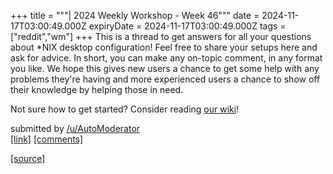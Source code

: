 +++
title = """| 2024 Weekly Workshop - Week 46"""
date = 2024-11-17T03:00:49.000Z
expiryDate = 2024-11-17T03:00:49.000Z
tags = ["reddit","wm"]
+++
This is a thread to get answers for all your questions about \*NIX desktop configuration! Feel free to share your setups here and ask for advice. In short, you can make any on-topic comment, in any format you like. We hope this gives new users a chance to get some help with any problems they're having and more experienced users a chance to show off their knowledge by helping those in need.

Not sure how to get started? Consider reading [our wiki](https://www.reddit.com/r/unixporn/wiki/index/)!

submitted by [/u/AutoModerator](https://www.reddit.com/user/AutoModerator)  
[\[link\]](https://www.reddit.com/r/unixporn/comments/1gt44gv/2024_weekly_workshop_week_46/) [\[comments\]](https://www.reddit.com/r/unixporn/comments/1gt44gv/2024_weekly_workshop_week_46/)

[[source]](https://www.reddit.com/r/unixporn/comments/1gt44gv/2024_weekly_workshop_week_46/)
